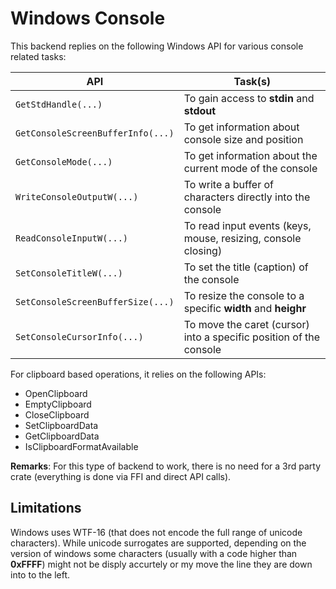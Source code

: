 # Windows Console

This backend replies on the following Windows API for various console related tasks:

| API                               | Task(s)                                                            |
| --------------------------------- | ------------------------------------------------------------------ |
| `GetStdHandle(...)`               | To gain access to **stdin** and **stdout**                         |
| `GetConsoleScreenBufferInfo(...)` | To get information about console size and position                 |
| `GetConsoleMode(...)`             | To get information about the current mode of the console           |
| `WriteConsoleOutputW(...)`        | To write a buffer of characters directly into the console          |
| `ReadConsoleInputW(...)`          | To read input events (keys, mouse, resizing, console closing)      |
| `SetConsoleTitleW(...)`           | To set the title (caption) of the console                          |
| `SetConsoleScreenBufferSize(...)` | To resize the console to a specific **width** and **heighr**       |
| `SetConsoleCursorInfo(...)`       | To move the caret (cursor) into a specific position of the console |

For clipboard based operations, it relies on the following APIs:
* OpenClipboard
* EmptyClipboard
* CloseClipboard
* SetClipboardData
* GetClipboardData
* IsClipboardFormatAvailable

**Remarks**: For this type of backend to work, there is no need for a 3rd party crate (everything is done via FFI and direct API calls).

## Limitations

Windows uses WTF-16 (that does not encode the full range of unicode characters). While unicode surrogates are supported, depending on the version of windows some characters (usually with a code higher than **0xFFFF**) might not be disply accurtely or my move the line they are down into to the left.


